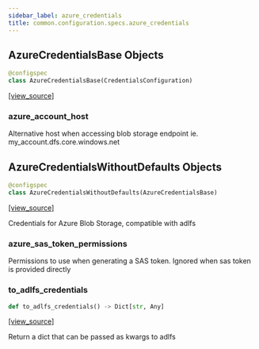 ```yaml
---
sidebar_label: azure_credentials
title: common.configuration.specs.azure_credentials
---
```


## AzureCredentialsBase Objects

```python
@configspec
class AzureCredentialsBase(CredentialsConfiguration)
```

[[view_source]](https://github.com/dlt-hub/dlt/blob/f0690715274590fc4cacf1165e3661aaa7af1c15/dlt/common/configuration/specs/azure_credentials.py#L18)

### azure\_account\_host

Alternative host when accessing blob storage endpoint ie. my_account.dfs.core.windows.net

## AzureCredentialsWithoutDefaults Objects

```python
@configspec
class AzureCredentialsWithoutDefaults(AzureCredentialsBase)
```

[[view_source]](https://github.com/dlt-hub/dlt/blob/f0690715274590fc4cacf1165e3661aaa7af1c15/dlt/common/configuration/specs/azure_credentials.py#L35)

Credentials for Azure Blob Storage, compatible with adlfs

### azure\_sas\_token\_permissions

Permissions to use when generating a SAS token. Ignored when sas token is provided directly

### to\_adlfs\_credentials

```python
def to_adlfs_credentials() -> Dict[str, Any]
```

[[view_source]](https://github.com/dlt-hub/dlt/blob/f0690715274590fc4cacf1165e3661aaa7af1c15/dlt/common/configuration/specs/azure_credentials.py#L43)

Return a dict that can be passed as kwargs to adlfs

